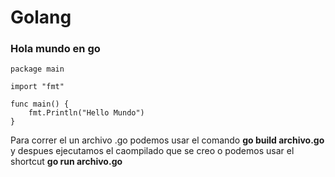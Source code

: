 # Golang 

### Hola mundo en go

```
package main

import "fmt"

func main() {
	fmt.Println("Hello Mundo")
}
```

Para correr el un archivo .go podemos usar el comando **go build archivo.go** y despues ejecutamos el caompilado que se creo o podemos usar el shortcut 
**go run archivo.go**
